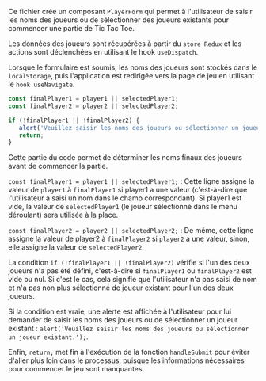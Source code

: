 Ce fichier crée un composant ``PlayerForm`` qui permet à l'utilisateur de saisir les noms des 
joueurs ou de sélectionner des joueurs existants pour commencer une partie de Tic Tac Toe. 

Les données des joueurs sont récupérées à partir du ``store Redux`` et les actions sont déclenchées 
en utilisant le hook ``useDispatch``. 

Lorsque le formulaire est soumis, les noms des joueurs sont 
stockés dans le ``localStorage``, 
puis l'application est redirigée vers la page de jeu en utilisant le ``hook useNavigate``.

````js
const finalPlayer1 = player1 || selectedPlayer1;
const finalPlayer2 = player2 || selectedPlayer2;

if (!finalPlayer1 || !finalPlayer2) {
   alert('Veuillez saisir les noms des joueurs ou sélectionner un joueur existant.');
   return;
}
````

Cette partie du code permet de déterminer les noms finaux des joueurs avant de commencer la partie.

``const finalPlayer1 = player1 || selectedPlayer1;`` : Cette ligne assigne la valeur de ``player1`` à 
``finalPlayer1`` si player1 a une valeur (c'est-à-dire que l'utilisateur a saisi un nom dans le champ correspondant). 
Si player1 est vide, la valeur de ``selectedPlayer1`` (le joueur sélectionné dans le menu déroulant) sera utilisée 
à la place.

``const finalPlayer2 = player2 || selectedPlayer2;`` : De même, cette ligne assigne la valeur de player2 à 
``finalPlayer2`` si ``player2`` a une valeur, sinon, elle assigne la valeur de ``selectedPlayer2``.

La condition ``if (!finalPlayer1 || !finalPlayer2)`` vérifie si l'un des deux joueurs n'a pas été défini, 
c'est-à-dire si ``finalPlayer1`` ou ``finalPlayer2`` est vide ou nul. Si c'est le cas, cela signifie que l'utilisateur 
n'a pas saisi de nom et n'a pas non plus sélectionné de joueur existant pour l'un des deux joueurs.

Si la condition est vraie, une alerte est affichée à l'utilisateur pour lui demander de saisir les noms des joueurs 
ou de sélectionner un joueur existant : ``alert('Veuillez saisir les noms des joueurs ou sélectionner un joueur existant.');``.

Enfin, ``return;`` met fin à l'exécution de la fonction ``handleSubmit`` pour éviter d'aller plus loin dans le processus, 
puisque les informations nécessaires pour commencer le jeu sont manquantes.

